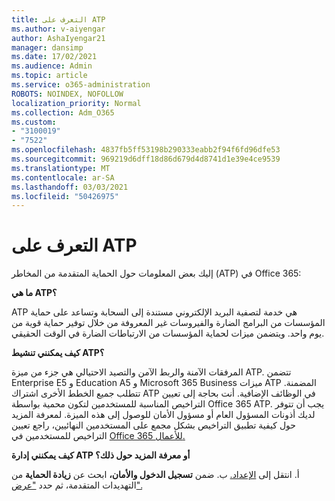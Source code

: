 ```yaml
---
title: التعرف على ATP
ms.author: v-aiyengar
author: AshaIyengar21
manager: dansimp
ms.date: 17/02/2021
ms.audience: Admin
ms.topic: article
ms.service: o365-administration
ROBOTS: NOINDEX, NOFOLLOW
localization_priority: Normal
ms.collection: Adm_O365
ms.custom:
- "3100019"
- "7522"
ms.openlocfilehash: 4837fb5ff53198b290333eabb2f94f6fd96dfe53
ms.sourcegitcommit: 969219d6dff18d86d679d4d8741d1e39e4ce9539
ms.translationtype: MT
ms.contentlocale: ar-SA
ms.lasthandoff: 03/03/2021
ms.locfileid: "50426975"
---
```

# <a name="learn-about-atp"></a>التعرف على ATP

إليك بعض المعلومات حول الحماية المتقدمة من المخاطر (ATP) في Office 365:

**ما هي ATP؟**

ATP هي خدمة لتصفية البريد الإلكتروني مستندة إلى السحابة وتساعد على حماية المؤسسات من البرامج الضارة والفيروسات غير المعروفة من خلال توفير حماية قوية من يوم واحد. ويتضمن ميزات لحماية المؤسسات من الارتباطات الضارة في الوقت الحقيقي.

**كيف يمكنني تنشيط ATP؟**

المرفقات الآمنة والربط الآمن والتصيد الاحتيالي هي جزء من ميزة ATP. تتضمن Enterprise E5 و Education A5 و Microsoft 365 Business ميزات ATP المضمنة. تتطلب جميع الخطط الأخرى اشتراك ATP في الوظائف الإضافية. أنت بحاجة إلى تعيين التراخيص المناسبة للمستخدمين لتكون محمية بواسطة Office 365 ATP. يجب أن تتوفر لديك أذونات المسؤول العام أو مسؤول الأمان للوصول إلى هذه الميزة. لمعرفة المزيد حول كيفية تطبيق التراخيص بشكل مجمع على المستخدمين النهائيين، راجع تعيين التراخيص للمستخدمين في [Office 365 للأعمال.](https://go.microsoft.com/fwlink/?linkid=2093435)

**كيف يمكنني إدارة ATP أو معرفة المزيد حول ذلك؟**

أ. انتقل إلى [الإعداد.](https://go.microsoft.com/fwlink/p/?linkid=2075721)
ب. ضمن **تسجيل الدخول والأمان،** ابحث عن **زيادة الحماية** من التهديدات المتقدمة، ثم حدد ["عرض".](https://go.microsoft.com/fwlink/?linkid=2109302)
